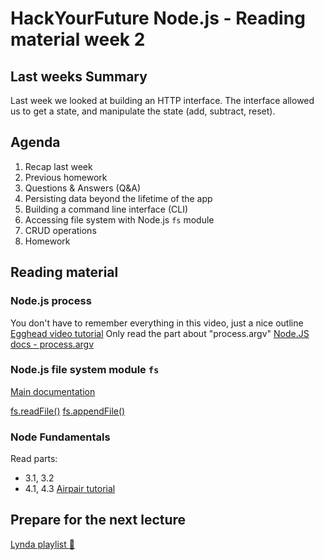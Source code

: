 # HackYourFuture Node.js - Reading material week 2

## Last weeks Summary

Last week we looked at building an HTTP interface. The interface allowed us to
get a state, and manipulate the state (add, subtract, reset).

## Agenda

1. Recap last week
2. Previous homework
3. Questions & Answers (Q&A)
4. Persisting data beyond the lifetime of the app
5. Building a command line interface (CLI)
6. Accessing file system with Node.js `fs` module
7. CRUD operations
8. Homework

## Reading material

### Node.js process

You don't have to remember everything in this video, just a nice outline
[Egghead video tutorial](https://egghead.io/lessons/node-js-the-node-js-process-object)
Only read the part about "process.argv"
[Node.JS docs - process.argv](https://nodejs.org/docs/latest/api/process.html#process_process_argv)

### Node.js file system module `fs`

[Main documentation](https://nodejs.org/docs/latest-v8.x/api/fs.html)

[fs.readFile()](https://nodejs.org/docs/latest-v8.x/api/fs.html#fs_fs_readfile_path_options_callback)
[fs.appendFile()](https://nodejs.org/docs/latest-v8.x/api/fs.html#fs_fs_appendfile_file_data_options_callback)

### Node Fundamentals

Read parts:
- 3.1, 3.2
- 4.1, 4.3
[Airpair tutorial](https://www.airpair.com/javascript/node-js-tutorial#3-node-fundamentals)

## Prepare for the next lecture

[Lynda playlist :information_desk_person:](https://www.lynda.com/SharedPlaylist/e8a2fec772bb462da38429629a34f3b7)
